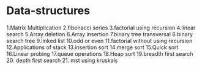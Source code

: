 # Data-structures
1.Matrix Multiplication
2.fibonacci series
3.factorial using recursion
4.linear search
5.Array deletion
6.Array insertion
7.binary tree transversal
8.binary  search tree
9.linked list
10.odd or even
11.factorial without using recursion
12.Applications of stack
13.insertion sort
14.merge sort
15.Quick sort
16.Linear probing
17.queue operations
18.Heap sort
19.breadth first search
20. depth first search
21. mst using kruskals
